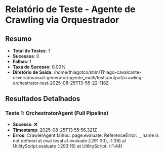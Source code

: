 
# Relatório de Teste - Agente de Crawling via Orquestrador

## Resumo
- **Total de Testes**: 1
- **Sucessos**: 0
- **Falhas**: 1
- **Taxa de Sucesso**: 0.00%
- **Diretório de Saída**: /home/thiagotco/stim/Thiago-cavalcante-oliveira/manual-generator/agente_multi/tests/output/crawling-orchestrator-test-2025-08-25T13-55-22-118Z

## Resultados Detalhados


### Teste 1: OrchestratorAgent (Full Pipeline)
- **Sucesso**: ❌
- **Timestamp**: 2025-08-25T13:55:56.321Z
- **Erros**: CrawlerAgent falhou: page.evaluate: ReferenceError: __name is not defined
    at eval (eval at evaluate (:291:30), <anonymous>:1:39)
    at UtilityScript.evaluate (<anonymous>:293:16)
    at UtilityScript.<anonymous> (<anonymous>:1:44)


